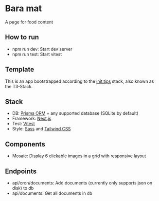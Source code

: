 # Bara mat
A page for food content
## How to run 
* npm run dev: Start dev server
* npm run test: Start vitest
## Template
This is an app bootstrapped according to the [init.tips](https://init.tips) stack, also known as the T3-Stack.
## Stack
* DB: [Prisma ORM](https://www.prisma.io/) + any supported database (SQLite by default)
* Framework: [Next.js](https://nextjs.org/)
* Test: [Vitest](https://vitest.dev/)
* Style: [Sass](https://sass-lang.com/) and [Tailwind CSS](https://tailwindcss.com/)
  
## Components
* Mosaic: Display 6 clickable images in a grid with responsive layout

## Endpoints
* api/cron/documents: Add documents (currently only supports json on disk) to db 
* api/documents: Get all documents in db
